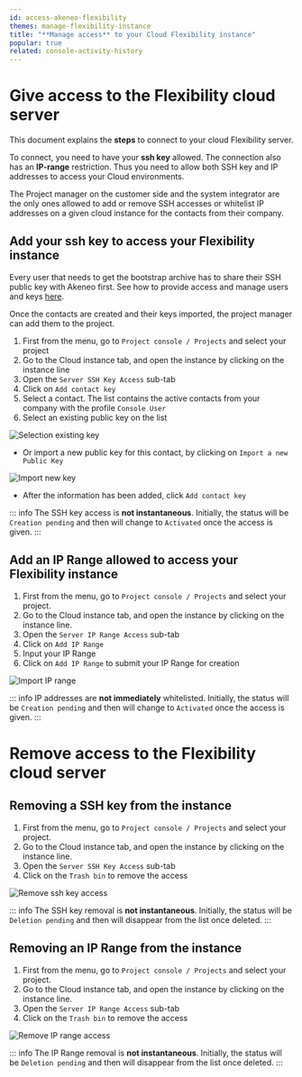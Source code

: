 ```yaml
---
id: access-akeneo-flexibility
themes: manage-flexibility-instance
title: "**Manage access** to your Cloud Flexibility instance"
popular: true
related: console-activity-history
---
```


# Give access to the Flexibility cloud server

This document explains the **steps** to connect to your cloud Flexibility server.

To connect, you need to have your **ssh key** allowed. The connection also has an **IP-range** restriction. Thus you need to allow both SSH key and IP addresses to access your Cloud environments.

The Project manager on the customer side and the system integrator are the only ones allowed to add or remove SSH accesses or whitelist IP addresses on a given cloud instance for the contacts from their company. 
 
## Add your ssh key to access your Flexibility instance

Every user that needs to get the bootstrap archive has to share their SSH public key with Akeneo first. 
See how to provide access and manage users and keys [here](get-akeneo-pim-enterprise-archive.html).

Once the contacts are created and their keys imported, the project manager can add them to the project.

1. First from the menu, go to `Project console / Projects` and select your project
1. Go to the Cloud instance tab, and open the instance by clicking on the instance line
1. Open the `Server SSH Key Access` sub-tab
1. Click on `Add contact key`
1. Select a contact. The list contains the active contacts from your company with the profile `Console User`
1. Select an existing public key on the list

![Selection existing key](../img/add_key_access_flexibility.png)

* Or import a new public key for this contact, by clicking on `Import a new Public Key`

![Import new key](../img/add_new_key_flexibility.png)

* After the information has been added, click `Add contact key` 

::: info
The SSH key access is **not instantaneous**. Initially, the status will be `Creation pending` and then will change to `Activated` once the access is given.
:::

## Add an IP Range allowed to access your Flexibility instance

1. First from the menu, go to `Project console / Projects` and select your project.
1. Go to the Cloud instance tab, and open the instance by clicking on the instance line.
1. Open the `Server IP Range Access` sub-tab
1. Click on `Add IP Range`
1. Input your IP Range
1. Click on `Add IP Range` to submit your IP Range for creation

![Import IP range](../img/add_ip_range_flexibility.png)

::: info
IP addresses are **not immediately** whitelisted. Initially, the status will be `Creation pending` and then will change to `Activated` once the access is given.
:::

# Remove access to the Flexibility cloud server

## Removing a SSH key from the instance

1. First from the menu, go to `Project console / Projects` and select your project.
1. Go to the Cloud instance tab, and open the instance by clicking on the instance line.
1. Open the `Server SSH Key Access` sub-tab
1. Click on the `Trash bin` to remove the access

![Remove ssh key access](../img/remove_cloud_key_access.png)

::: info
The SSH key removal is **not instantaneous**. Initially, the status will be `Deletion pending` and then will disappear from the list once deleted.
:::

## Removing an IP Range from the instance

1. First from the menu, go to `Project console / Projects` and select your project.
1. Go to the Cloud instance tab, and open the instance by clicking on the instance line.
1. Open the `Server IP Range Access` sub-tab
1. Click on the `Trash bin` to remove the access

![Remove IP range access](../img/remove_ip_range.png)

::: info
The IP Range removal is **not instantaneous**. Initially, the status will be `Deletion pending` and then will disappear from the list once deleted.
:::

